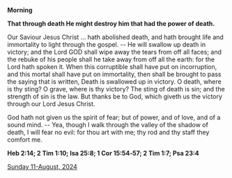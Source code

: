 **Morning**

**That through death He might destroy him that had the power of death.**
 
Our Saviour Jesus Christ ... hath abolished death, and hath brought life and immortality to light through the gospel. -- He will swallow up death in victory; and the Lord GOD shall wipe away the tears from off all faces; and the rebuke of his people shall he take away from off all the earth: for the Lord hath spoken it. When this corruptible shall have put on incorruption, and this mortal shall have put on immortality, then shall be brought to pass the saying that is written, Death is swallowed up in victory. O death, where is thy sting? O grave, where is thy victory? The sting of death is sin; and the strength of sin is the law. But thanks be to God, which giveth us the victory through our Lord Jesus Christ.
 
God hath not given us the spirit of fear; but of power, and of love, and of a sound mind. -- Yea, though I walk through the valley of the shadow of death, I will fear no evil: for thou art with me; thy rod and thy staff they comfort me.  

**Heb 2:14; 2 Tim 1:10; Isa 25:8; 1 Cor 15:54‑57; 2 Tim 1:7; Psa 23:4**

[Sunday 11-August, 2024](https://t.me/daily_light)

